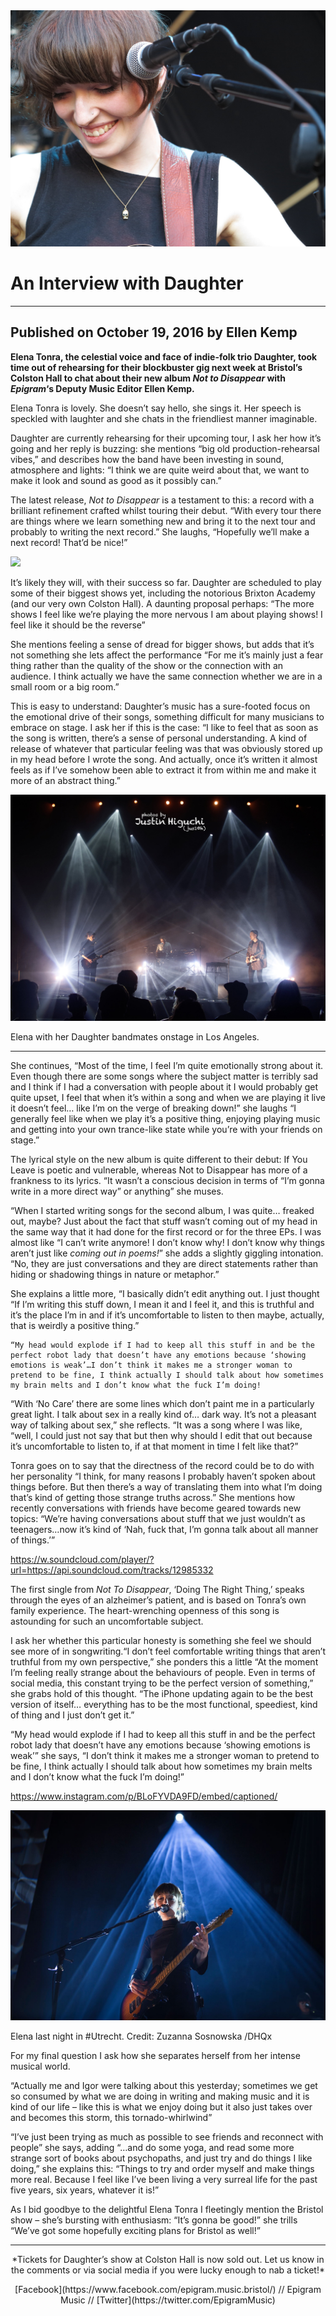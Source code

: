 <img src="/Images/Guus Krol/8000462500_8677e8d310_k.jpg">


# An Interview with Daughter

---
Published on October 19, 2016 by Ellen Kemp 
---

**Elena Tonra, the celestial voice and face of indie-folk trio Daughter, took time out of rehearsing for their blockbuster gig next week at Bristol’s Colston Hall to chat about their new album *Not to Disappear* with *Epigram*‘s Deputy Music Editor Ellen Kemp.**

Elena Tonra is lovely. She doesn’t say hello, she sings it. Her speech is speckled with laughter and she chats in the friendliest manner imaginable.

Daughter are currently rehearsing for their upcoming tour, I ask her how it’s going and her reply is buzzing: she mentions “big old production-rehearsal vibes,” and describes how the band have been investing in sound, atmosphere and lights: “I think we are quite weird about that, we want to make it look and sound as good as it possibly can.”

The latest release, *Not to Disappear* is a testament to this: a record with a brilliant refinement crafted whilst touring their debut. “With every tour there are things where we learn something new and bring it to the next tour and probably to writing the next record.” She laughs, “Hopefully we’ll make a next record! That’d be nice!”

[<img src="https://i.ytimg.com/vi/FZCZG5pwQGk/maxresdefault.jpg">](https://www.youtube.com/watch?v=FZCZG5pwQGk)

It’s likely they will, with their success so far. Daughter are scheduled to play some of their biggest shows yet, including the notorious Brixton Academy (and our very own Colston Hall). A daunting proposal perhaps: “The more shows I feel like we’re playing the more nervous I am about playing shows! I feel like it should be the reverse”

She mentions feeling a sense of dread for bigger shows, but adds that it’s not something she lets affect the performance “For me it’s mainly just a fear thing rather than the quality of the show or the connection with an audience. I think actually we have the same connection whether we are in a small room or a big room.”

This is easy to understand: Daughter’s music has a sure-footed focus on the emotional drive of their songs, something difficult for many musicians to embrace on stage. I ask her if this is the case: “I like to feel that as soon as the song is written, there’s a sense of personal understanding. A kind of release of whatever that particular feeling was that was obviously stored up in my head before I wrote the song. And actually, once it’s written it almost feels as if I’ve somehow been able to extract it from within me and make it more of an abstract thing.”

<img src="/Images/Justin Higuchi/26344081642_efe5cef32e_k.jpg">

Elena with her Daughter bandmates onstage in Los Angeles.

---

She continues, “Most of the time, I feel I’m quite emotionally strong about it. Even though there are some songs where the subject matter is terribly sad and I think if I had a conversation with people about it I would probably get quite upset,  I feel that when it’s within a song and when we are playing it live it doesn’t feel… like I’m on the verge of breaking down!” she laughs “I generally feel like when we play it’s a positive thing, enjoying playing music and getting into your own trance-like state while you’re with your friends on stage.”

The lyrical style on the new album is quite different to their debut: If You Leave is poetic and vulnerable, whereas Not to Disappear has more of a frankness to its lyrics. “It wasn’t a conscious decision in terms of “I’m gonna write in a more direct way” or anything” she muses.

“When I started writing songs for the second album, I was quite… freaked out, maybe? Just about the fact that stuff wasn’t coming out of my head in the same way that it had done for the first record or for the three EPs. I was almost like “I can’t write anymore! I don’t know why! I don’t know why things aren’t just like *coming out in poems!*” she adds a slightly giggling intonation.  “No, they are just conversations and they are direct statements rather than hiding or shadowing things in nature or metaphor.”

She explains a little more, “I basically didn’t edit anything out. I just thought “If I’m writing this stuff down, I mean it and I feel it, and this is truthful and it’s the place I’m in and if it’s uncomfortable to listen to then maybe, actually, that is weirdly a positive thing.”

```
“My head would explode if I had to keep all this stuff in and be the perfect robot lady that doesn’t have any emotions because ‘showing emotions is weak’…I don’t think it makes me a stronger woman to pretend to be fine, I think actually I should talk about how sometimes my brain melts and I don’t know what the fuck I’m doing!

```

“With ‘No Care’ there are some lines which don’t paint me in a particularly great light. I talk about sex in a really kind of…  dark way. It’s not a pleasant way of talking about sex,” she reflects. “It was a song where I was like, “well, I could just not say that but then why should I edit that out because it’s uncomfortable to listen to, if at that moment in time I felt like that?”

Tonra goes on to say that the directness of the record could be to do with her personality “I think, for many reasons I probably haven’t spoken about things before. But then there’s a way of translating them into what I’m doing that’s kind of getting those strange truths across.”  She mentions how recently conversations with friends have become geared towards new topics: “We’re having conversations about stuff that we just wouldn’t as teenagers…now it’s kind of ‘Nah, fuck that, I’m gonna talk about all manner of things.’”

https://w.soundcloud.com/player/?url=https://api.soundcloud.com/tracks/12985332

The first single from *Not To Disappear*, ‘Doing The Right Thing,’ speaks through the eyes of an alzheimer’s patient, and is based on Tonra’s own family experience. The heart-wrenching openness of this song is astounding for such an uncomfortable subject.

I ask her whether this particular honesty is something she feel we should see more of in songwriting.“I don’t feel comfortable writing things that aren’t truthful from my own perspective,” she ponders this a little “At the moment I’m feeling really strange about the behaviours of people. Even in terms of social media, this constant trying to be the perfect version of something,” she grabs hold of this thought. “The iPhone updating again to be the best version of itself… everything has to be the most functional, speediest, kind of thing and I just don’t get it.”

“My head would explode if I had to keep all this stuff in and be the perfect robot lady that doesn’t have any emotions because ‘showing emotions is weak’” she says, “I don’t think it makes me a stronger woman to pretend to be fine, I think actually I should talk about how sometimes my brain melts and I don’t know what the fuck I’m doing!”


https://www.instagram.com/p/BLoFYVDA9FD/embed/captioned/

<img src="/Images/Zuzanna Sosnowska/465125306_9291450004200906_6440695431796971730_n.jpg">

Elena last night in #Utrecht. Credit: Zuzanna Sosnowska /DHQx


For my final question I ask how she separates herself from her intense musical world.

“Actually me and Igor were talking about this yesterday; sometimes we get so consumed by what we are doing in writing and making music and it is kind of our life – like this is what we enjoy doing but it also just takes over and becomes this storm, this tornado-whirlwind”

“I’ve just been trying as much as possible to see friends and reconnect with people” she says, adding “…and do some yoga, and read some more strange sort of books about psychopaths, and just try and do things I like doing,” she explains this: “Things to try and order myself and make things more real. Because I feel like I’ve been living a very surreal life for the past five years, six years, whatever it is!”

As I bid goodbye to the delightful Elena Tonra I fleetingly mention the Bristol show – she’s bursting with enthusiasm: “It’s gonna be good!” she trills “We’ve got some hopefully exciting plans for Bristol as well!”

---

<p align="center">
*Tickets for Daughter’s show at Colston Hall is now sold out. Let us know in the comments or via social media if you were lucky enough to nab a ticket!*
</p>

<p align="center">
[Facebook](https://www.facebook.com/epigram.music.bristol/) // Epigram Music // [Twitter](https://twitter.com/EpigramMusic)
</p>
